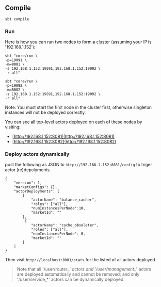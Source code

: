 

## Compile
```
sbt compile
```

### Run
Here is how you can run two nodes to form a cluster (assuming your IP is '192.168.1.152'):

```
sbt "core/run \
-p=19091 \
-m=8081 \
-s 192.168.1.152:19091,192.168.1.152:19092 \
-r all"
```

```
sbt "core/run \
-p=19092 \
-m=8082 \
-s 192.168.1.152:19091,192.168.1.152:19092 \
-r all"
```

Note: You must start the first node in the cluster first, otherwise singleton instances will not be deployed correctly.

You can see all top-level actors deployed on each of these nodes by visiting:

- [http://192.168.1.152:8081](http://192.168.1.152:8081)
- [http://192.168.1.152:8082](http://192.168.1.152:8082)

### Deploy actors dynamically

post the following as JSON to `http://192.168.1.152:8081/config` to triger actor (re)depolyments.

```
{
    "version": 1,
    "marketConfigs": {},
    "actorDeployments": [
        {
            "actorName": "balance_cacher",
            "roles": ["all"],
            "numInstancesPerNode":10,
            "marketId": ""
        },
         {
            "actorName": "cache_obsoleter",
            "roles": ["all"],
            "numInstancesPerNode": 0,
            "marketId": ""
        }
    ]
}

```

Then visit `http://localhost:8081/stats` for the listed of all actors deployed.

> Note that all '/user/router_*' actors and '/user/management_*' actors are deployed automatically and cannot be removed; and only '/user/service_*' actors can be dynamically deployed.
